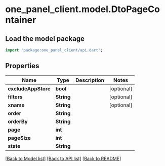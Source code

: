 # one_panel_client.model.DtoPageContainer

## Load the model package
```dart
import 'package:one_panel_client/api.dart';
```

## Properties
Name | Type | Description | Notes
------------ | ------------- | ------------- | -------------
**excludeAppStore** | **bool** |  | [optional] 
**filters** | **String** |  | [optional] 
**xname** | **String** |  | [optional] 
**order** | **String** |  | 
**orderBy** | **String** |  | 
**page** | **int** |  | 
**pageSize** | **int** |  | 
**state** | **String** |  | 

[[Back to Model list]](../README.md#documentation-for-models) [[Back to API list]](../README.md#documentation-for-api-endpoints) [[Back to README]](../README.md)


